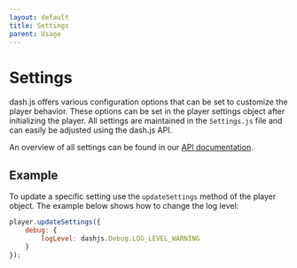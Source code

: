 ```yaml
---
layout: default
title: Settings
parent: Usage
---
```


# Settings

dash.js offers various configuration options that can be set to customize the player behavior. These options can be set
in the player settings object after initializing the player. All settings are maintained in the `Settings.js` file
and can easily be adjusted using the dash.js API.

An overview of all settings can be found in our [API documentation](https://cdn.dashjs.org/latest/jsdoc/module-Settings.html).

## Example
To update a specific setting use the `updateSettings` method of the player object. The example below shows how to change the log level:

````js
player.updateSettings({
    debug: {
        logLevel: dashjs.Debug.LOG_LEVEL_WARNING
    }
});
````
